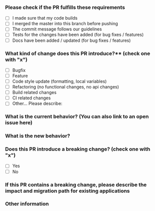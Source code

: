 ### Please check if the PR fulfills these requirements
- [ ] I made sure that my code builds
- [ ] I merged the master into this branch before pushing
- [ ] The commit message follows our guidelines
- [ ] Tests for the changes have been added (for bug fixes / features)
- [ ] Docs have been added / updated (for bug fixes / features)

### What kind of change does this PR introduce?** (check one with "x")
- [ ] Bugfix
- [ ] Feature
- [ ] Code style update (formatting, local variables)
- [ ] Refactoring (no functional changes, no api changes)
- [ ] Build related changes
- [ ] CI related changes
- [ ] Other... Please describe:

### What is the current behavior? (You can also link to an open issue here)
<!-- Describe the current behavior or link to a open issue -->

### What is the new behavior?
<!-- Descripbbe the new behavior -->

### Does this PR introduce a breaking change? (check one with "x")
- [ ] Yes
- [ ] No

### If this PR contains a breaking change, please describe the impact and migration path for existing applications

###  Other information